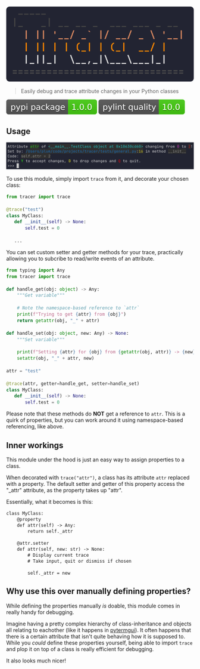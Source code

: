 <p align="center">
  <img src="https://raw.githubusercontent.com/bczsalba/tracer/master/assets/title.png"></img>
</p>

> Easily debug and trace attribute changes in your Python classes

[![PyPI version](https://raw.githubusercontent.com/bczsalba/tracer/master/assets/version.svg)](https://pypi.org/project/tracer)
[![Pylint quality](https://raw.githubusercontent.com/bczsalba/tracer/master/assets/quality.svg)](https://github.com/bczsalba/tracer/blob/master/utils/create_badge.py)

Usage
-----

<a href="https://raw.githubusercontent.com/bczsalba/tracer/master/assets/tracer.webp">
  <img src="https://raw.githubusercontent.com/bczsalba/tracer/master/assets/screenshot.png"></img>
</a>


To use this module, simply import `trace` from it, and decorate your chosen class:

```python
from tracer import trace

@trace("test")
class MyClass:
   def __init__(self) -> None:
       self.test = 0
   
   ...
```

You can set custom setter and getter methods for your trace, practically allowing you to subcribe to read/write events of an attribute.

```python
from typing import Any
from tracer import trace

def handle_get(obj: object) -> Any:
    """Get variable"""
    
    # Note the namespace-based reference to `attr`
    print(f"Trying to get {attr} from {obj}")
    return getattr(obj, "_" + attr)
    
def handle_set(obj: object, new: Any) -> None:
    """Set variable"""
    
    print(f"Setting {attr} for {obj} from {getattr(obj, attr)} -> {new}")
    setattr(obj, "_" + attr, new)
    
attr = "test"

@trace(attr, getter=handle_get, setter=handle_set)
class MyClass:
   def __init__(self) -> None:
       self.test = 0

```

Please note that these methods do **NOT** get a reference to `attr`. This is a quirk of properties, but you can work around it using namespace-based referencing, like above.

Inner workings
--------------

This module under the hood is just an easy way to assign properties to a class.

When decorated with `trace("attr")`, a class has its attribute `attr` replaced with a property. The default setter and getter of this property access the "_attr" attribute, as the property takes up "attr".

Essentially, what it becomes is this:
```python3
class MyClass:
    @property
    def attr(self) -> Any:
        return self._attr
        
    @attr.setter
    def attr(self, new: str) -> None:
        # Display current trace
        # Take input, quit or dismiss if chosen
        
        self._attr = new
```

Why use this over manually defining properties?
-----------------------------------------------

While defining the properties manually *is* doable, this module comes in really handy for debugging.

Imagine having a pretty complex hierarchy of class-inheritance and objects all relating to eachother (like it happens in [pytermgui](https://github.com/bczsalba/pytermgui)).
It often happens that there is a certain attribute that isn't quite behaving how it is supposed to. While you *could* define these properties yourself, being able to import `trace` and plop it on top of a class is really efficient for debugging.

It also looks much nicer!
